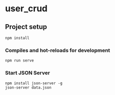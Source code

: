 # user_crud

## Project setup
```
npm install
```

### Compiles and hot-reloads for development
```
npm run serve
```

### Start JSON Server
```
npm install json-server -g
json-server data.json
```
